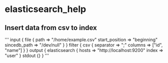 # elasticsearch_help

## Insert data from csv to index
'''
input {
  file {
    path => "/home/example.csv"
    start_position => "beginning"
   sincedb_path => "/dev/null"
  }
}
filter {
  csv {
      separator => ";"
     columns => ["id", "name"]
  }
}
output {
   elasticsearch {
     hosts => "http://localhost:9200"
     index => "user"
  }
stdout {}
}
'''

